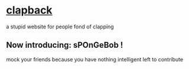 # [clapback]('https://naught0.github.io/clapback')
 a stupid website for people fond of clapping

## Now introducing: sPOnGeBob !
 mock your friends because you have nothing intelligent left to contribute 